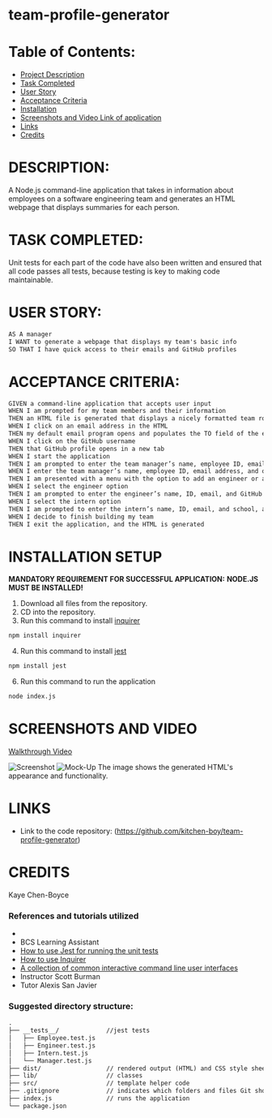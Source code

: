 # team-profile-generator

# Table of Contents:
* [Project Description](#description)
* [Task Completed](#task-completed)
* [User Story](#user-story)
* [Acceptance Criteria](#acceptance-criteria)
* [Installation](#installation-setup)
* [Screenshots and Video Link of application](#screenshots-and-video)
* [Links](#links)
* [Credits](#credits)

# DESCRIPTION:
A Node.js command-line application that takes in information about employees on a software engineering team and generates an HTML webpage that displays summaries for each person.

# TASK COMPLETED: 
Unit tests for each part of the code have also been written and ensured that all code passes all tests, because testing is key to making code maintainable. 

# USER STORY:
```md
AS A manager
I WANT to generate a webpage that displays my team's basic info
SO THAT I have quick access to their emails and GitHub profiles
```
# ACCEPTANCE CRITERIA:
```md
GIVEN a command-line application that accepts user input
WHEN I am prompted for my team members and their information
THEN an HTML file is generated that displays a nicely formatted team roster based on user input
WHEN I click on an email address in the HTML
THEN my default email program opens and populates the TO field of the email with the address
WHEN I click on the GitHub username
THEN that GitHub profile opens in a new tab
WHEN I start the application
THEN I am prompted to enter the team manager’s name, employee ID, email address, and office number
WHEN I enter the team manager’s name, employee ID, email address, and office number
THEN I am presented with a menu with the option to add an engineer or an intern or to finish building my team
WHEN I select the engineer option
THEN I am prompted to enter the engineer’s name, ID, email, and GitHub username, and I am taken back to the menu
WHEN I select the intern option
THEN I am prompted to enter the intern’s name, ID, email, and school, and I am taken back to the menu
WHEN I decide to finish building my team
THEN I exit the application, and the HTML is generated
```

# INSTALLATION SETUP
**MANDATORY REQUIREMENT FOR SUCCESSFUL APPLICATION:**  **NODE.JS MUST BE INSTALLED!**

1. Download all files from the repository.
2. CD into the repository.
3. Run this command to install [inquirer](https://www.npmjs.com/package/inquirer)
```md
npm install inquirer
```
4. Run this command to install [jest](https://www.npmjs.com/package/jest)
```md
npm install jest
```
6. Run this command to run the application
```md
node index.js
```

# SCREENSHOTS AND VIDEO
[Walkthrough Video]()

![Screenshot]()
![Mock-Up]()
The image shows the generated HTML's appearance and functionality.

# LINKS
* Link to the code repository: (https://github.com/kitchen-boy/team-profile-generator) 

# CREDITS
Kaye Chen-Boyce

### References and tutorials utilized
* []()
* BCS Learning Assistant
* [How to use Jest for running the unit tests](https://www.npmjs.com/package/jest)
* [How to use Inquirer](https://www.npmjs.com/package/inquirer)
* [A collection of common interactive command line user interfaces](https://github.com/SBoudrias/Inquirer.js)
* Instructor Scott Burman
* Tutor Alexis San Javier


### Suggested directory structure:
```md
.
├── __tests__/             //jest tests
│   ├── Employee.test.js
│   ├── Engineer.test.js
│   ├── Intern.test.js
│   └── Manager.test.js
├── dist/                  // rendered output (HTML) and CSS style sheet      
├── lib/                   // classes
├── src/                   // template helper code 
├── .gitignore             // indicates which folders and files Git should ignore
├── index.js               // runs the application
└── package.json           
```